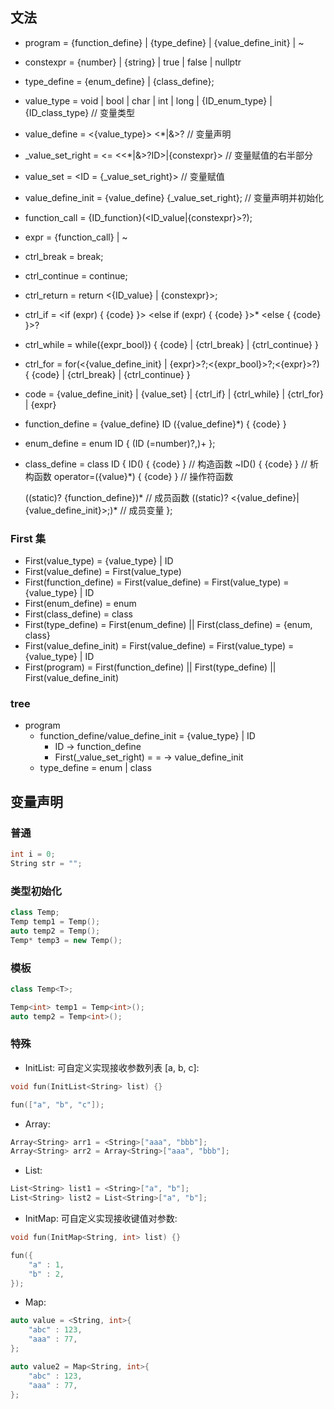 ## 文法
- program = {function_define} | {type_define} | {value_define_init} | ~

- constexpr = {number} | {string} | true | false | nullptr
- type_define = {enum_define} | {class_define};

- value_type = void | bool | char | int | long | {ID_enum_type} | {ID_class_type} // 变量类型
- value_define = <{value_type}> <*|&>? <ID>                   // 变量声明
- _value_set_right = <= <<*|&>?ID>|{constexpr}>               // 变量赋值的右半部分
- value_set = <ID = {_value_set_right}>                       // 变量赋值
- value_define_init = {value_define} {_value_set_right};      // 变量声明并初始化

- function_call = {ID_function}(<ID_value|{constexpr}>?);

- expr = {function_call} | ~

- ctrl_break = break;
- ctrl_continue = continue;
- ctrl_return = return <{ID_value} | {constexpr}>;
- ctrl_if = <if (expr) { {code} }> <else if (expr) { {code} }>* <else { {code} }>?
- ctrl_while = while({expr_bool}) { {code} | {ctrl_break} | {ctrl_continue} }
- ctrl_for = for(<{value_define_init} | {expr}>?;<{expr_bool}>?;<{expr}>?) { {code} | {ctrl_break} | {ctrl_continue} }

- code = {value_define_init} | {value_set} | {ctrl_if} | {ctrl_while} | {ctrl_for} | {expr}

- function_define = {value_define} ID ({value_define}*) {
	{code}
}

- enum_define = enum ID { (ID (=number)?,)+ };
- class_define = class ID { 
	ID() { {code} }	                    // 构造函数
	~ID() { {code} }	                // 析构函数
	operator=({value}*) { {code} } 		// 操作符函数

	((static)? {function_define})*  	// 成员函数
	((static)? <{value_define}|{value_define_init}>;)* 		// 成员变量
};

### First 集
- First(value_type) = {value_type} | ID
- First(value_define) = First(value_type)
- First(function_define) = First(value_define)
                         = First(value_type)
                         = {value_type} | ID
- First(enum_define) = enum
- First(class_define) = class
- First(type_define) = First(enum_define) || First(class_define) 
                     = {enum, class}
- First(value_define_init) = First(value_define)
                           = First(value_type)
                           = {value_type} | ID
- First(program) = First(function_define) || First(type_define) || First(value_define_init)

### tree
- program
    - function_define/value_define_init = {value_type} | ID
        - ID -> function_define
        - First(_value_set_right) = = -> value_define_init
    - type_define = enum | class

## 变量声明
### 普通
```c++
int i = 0;
String str = "";
```
### 类型初始化
```c++
class Temp;
Temp temp1 = Temp();
auto temp2 = Temp();
Temp* temp3 = new Temp();
```

### 模板
```c++
class Temp<T>;

Temp<int> temp1 = Temp<int>();
auto temp2 = Temp<int>();
```

### 特殊
- InitList: 可自定义实现接收参数列表 [a, b, c]:
```c++
void fun(InitList<String> list) {}

fun(["a", "b", "c"]);
```

- Array: 
```c++
Array<String> arr1 = <String>["aaa", "bbb"];
Array<String> arr2 = Array<String>["aaa", "bbb"];
```
- List: 
```c++
List<String> list1 = <String>["a", "b"];
List<String> list2 = List<String>["a", "b"];
```

- InitMap: 可自定义实现接收键值对参数:
```c++
void fun(InitMap<String, int> list) {}

fun({
    "a" : 1,
    "b" : 2,
});
```

- Map:
```c++
auto value = <String, int>{
    "abc" : 123,
    "aaa" : 77,
};

auto value2 = Map<String, int>{
    "abc" : 123,
    "aaa" : 77,
};
```
